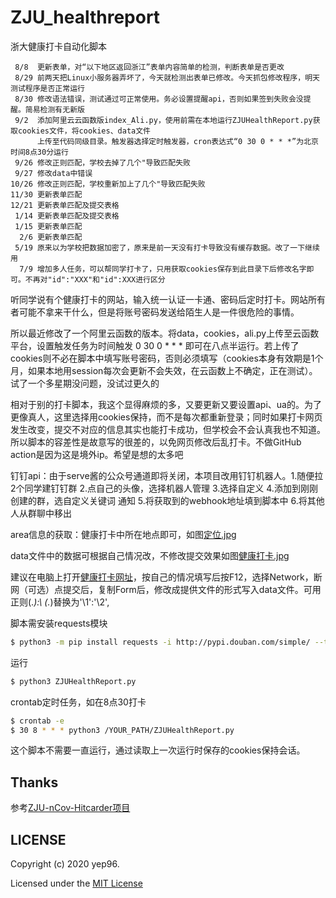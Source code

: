 # ZJU_healthreport
浙大健康打卡自动化脚本

```
 8/8  更新表单，对“以下地区返回浙江”表单内容简单的检测，判断表单是否更改
 8/29 前两天把Linux小服务器弄坏了，今天就检测出表单已修改。今天抓包修改程序，明天测试程序是否正常运行
 8/30 修改语法错误，测试通过可正常使用。务必设置提醒api，否则如果签到失败会没提醒。简易检测有无新版
 9/2  添加阿里云云函数版index_Ali.py，使用前需在本地运行ZJUHealthReport.py获取cookies文件，将cookies、data文件
      上传至代码同级目录。触发器选择定时触发器，cron表达式“0 30 0 * * *”为北京时间8点30分运行
 9/26 修改正则匹配，学校去掉了几个"导致匹配失败
 9/27 修改data中错误
10/26 修改正则匹配，学校重新加上了几个"导致匹配失败
11/30 更新表单匹配
12/21 更新表单匹配及提交表格
 1/14 更新表单匹配及提交表格
 1/15 更新表单匹配
  2/6 更新表单匹配
 5/19 原来以为学校把数据加密了，原来是前一天没有打卡导致没有缓存数据。改了一下继续用
  7/9 增加多人任务，可以帮同学打卡了，只用获取cookies保存到此目录下后修改名字即可。不再对"id":"XXX"和"id":XXX进行区分
```

听同学说有个健康打卡的网站，输入统一认证一卡通、密码后定时打卡。网站所有者可能不拿来干什么，但是将账号密码发送给陌生人是一件很危险的事情。

所以最近修改了一个阿里云函数的版本。将data，cookies，ali.py上传至云函数平台，设置触发任务为时间触发 0 30 0 * * * 即可在八点半运行。若上传了cookies则不必在脚本中填写账号密码，否则必须填写（cookies本身有效期是1个月，如果本地用session每次会更新不会失效，在云函数上不确定，正在测试）。试了一个多星期没问题，没试过更久的

相对于别的打卡脚本，我这个显得麻烦的多，又要更新又要设置api、ua的。为了更像真人，这里选择用cookies保持，而不是每次都重新登录；同时如果打卡网页发生改变，提交不对应的信息其实也能打卡成功，但学校会不会认真我也不知道。所以脚本的容差性是故意写的很差的，以免网页修改后乱打卡。不做GitHub action是因为这是境外ip。希望是想的太多吧

钉钉api：由于serve酱的公众号通道即将关闭，本项目改用钉钉机器人。1.随便拉2个同学建钉钉群 2.点自己的头像，选择机器人管理 3.选择自定义 4.添加到刚刚创建的群，选自定义关键词 通知 5.将获取到的webhook地址填到脚本中 6.将其他人从群聊中移出

area信息的获取：健康打卡中所在地点即可，如图<a href="https://github.com/yep96/ZJU_healthreport/raw/master/定位.jpg">定位.jpg</a>

data文件中的数据可根据自己情况改，不修改提交效果如图<a href="https://github.com/yep96/ZJU_healthreport/raw/master/健康打卡.jpg">健康打卡.jpg</a>

建议在电脑上打开<a href="https://healthreport.zju.edu.cn/ncov/wap/default/index">健康打卡网址</a>，按自己的情况填写后按F12，选择Network，断网（可选）点提交后，复制Form后，修改成提供文件的形式写入data文件。可用正则(.*):\ (.*)替换为'\1':'\2',

脚本需安装requests模块
   ```bash
   $ python3 -m pip install requests -i http://pypi.douban.com/simple/ --trusted-host pypi.douban.com
   ```

运行
   ```bash
   $ python3 ZJUHealthReport.py
   ```

crontab定时任务，如在8点30打卡
   ```bash
   $ crontab -e
   $ 30 8 * * * python3 /YOUR_PATH/ZJUHealthReport.py
   ```

这个脚本不需要一直运行，通过读取上一次运行时保存的cookies保持会话。

## Thanks
参考<a href="https://github.com/Tishacy/ZJU-nCov-Hitcarder">ZJU-nCov-Hitcarder项目</a>

## LICENSE

Copyright (c) 2020 yep96.

Licensed under the [MIT License](https://github.com/yep96/ZJU_healthreport/blob/master/LICENSE)


